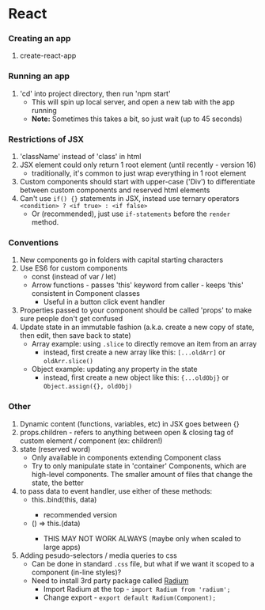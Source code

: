 # React

### Creating an app
1) create-react-app <name-of-new-project>

### Running an app
1) 'cd' into project directory, then run 'npm start'
   - This will spin up local server, and open a new tab with the app running
   - **Note:** Sometimes this takes a bit, so just wait (up to 45 seconds) 

### Restrictions of JSX
1) 'className' instead of 'class' in html
2) JSX element could only return 1 root element (until recently - version 16)
   - traditionally, it's common to just wrap everything in 1 root element
3) Custom components should start with upper-case ('Div') to differentiate between custom components and reserved html elements
4) Can't use `if() {}` statements in JSX, instead use ternary operators `<condition> ? <if true> : <if false>`
   - Or (recommended), just use `if-statements` before the `render` method.

### Conventions
1) New components go in folders with capital starting characters
2) Use ES6 for custom components
   - const (instead of var / let)
   - Arrow functions - passes 'this' keyword from caller - keeps 'this' consistent in Component classes
     - Useful in a button click event handler
3) Properties passed to your component should be called 'props' to make sure people don't get confused
4) Update state in an immutable fashion (a.k.a. create a new copy of state, then edit, then save back to state)
   - Array example: using `.slice` to directly remove an item from an array
     - instead, first create a new array like this: `[...oldArr]` or `oldArr.slice()`
   - Object example: updating any property in the state
     - instead, first create a new object like this: `{...oldObj}` or `Object.assign({}, oldObj)`

### Other
1) Dynamic content (functions, variables, etc) in JSX goes between {}
2) props.children - refers to anything between open & closing tag of custom element / component (ex: <Person>children!</Person>)
3) state (reserved word)
   - Only available in components extending Component class
   - Try to only manipulate state in 'container' Components, which are high-level components. The smaller amount of files that change the state, the better
4) to pass data to event handler, use either of these methods:
   - this.<function-name>.bind(this, data)
     - recommended version
   - () => this.<function-name>(data)
     - THIS MAY NOT WORK ALWAYS (maybe only when scaled to large apps)
5) Adding pesudo-selectors / media queries to css
   - Can be done in standard `.css` file, but what if we want it scoped to a component (in-line styles)?
   - Need to install 3rd party package called [Radium](https://www.npmjs.com/package/radium)
     - Import Radium at the top - `import Radium from 'radium';`
     - Change export - `export default Radium(Component);`
